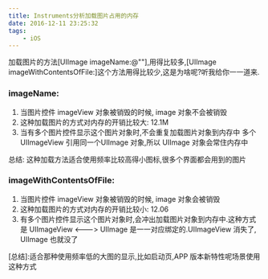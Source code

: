 ```yaml
---
title: Instruments分析加载图片占用的内存
date: 2016-12-11 23:25:32
tags:
    - iOS
---
```

加载图片的方法[UIImage imageName:@""],用得比较多,[UIImage imageWithContentsOfFile:]这个方法用得比较少,这是为啥呢?听我给你一一道来.

<!---more--->

### imageName: 
 1. 当图片控件 imageView 对象被销毁的时候, image 对象不会被销毁
 2. 这种加载图片的方式对内存的开销比较大: 12.1M
 3. 当有多个图片控件显示这个图片对象时,不会重复加载图片对象到内存中
 多个 UIImageView 引用同一个UIImage 对象,所以 UIImage 对象会常住内存中
 
 总结: 这种加载方法适合使用频率比较高得小图标,很多个界面都会用到的图片

###  imageWithContentsOfFile:
 1. 当图片控件 imageView 对象被销毁的时候, image 对象会被销毁
 2. 这种加载图片的方式对内存的开销比较小: 12.06 
 3. 有多个图片控件显示这个图片对象时,会冲出加载图片对象到内存中.这种方式是 UIImageView  <---> UIImage 是一一对应绑定的.UIImageView 消失了, UIImage 也就没了
 
 [总结]:适合那种使用频率低的大图的显示,比如启动页,APP 版本新特性呢场景使用这种方式
 



